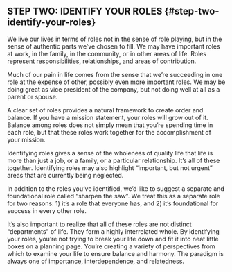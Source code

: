 ## STEP TWO: IDENTIFY YOUR ROLES {#step-two-identify-your-roles}

We live our lives in terms of roles not in the sense of role playing, but in the sense of authentic parts we’ve chosen to fill. We may have important roles at work, in the family, in the community, or in other areas of life. Roles represent responsibilities, relationships, and areas of contribution.

Much of our pain in life comes from the sense that we’re succeeding in one role at the expense of other, possibly even more important roles. We may be doing great as vice president of the company, but not doing well at all as a parent or spouse.

A clear set of roles provides a natural framework to create order and balance. If you have a mission statement, your roles will grow out of it. Balance among roles does not simply mean that you’re spending time in each role, but that these roles work together for the accomplishment of your mission.

Identifying roles gives a sense of the wholeness of quality life that life is more than just a job, or a family, or a particular relationship. It’s all of these together. Identifying roles may also highlight “important, but not urgent” areas that are currently being neglected.

In addition to the roles you’ve identified, we’d like to suggest a separate and foundational role called “sharpen the saw”. We treat this as a separate role for two reasons: 1) it’s a role that everyone has, and 2) it’s foundational for success in every other role.

It’s also important to realize that all of these roles are not distinct “departments” of life. They form a highly interrelated whole. By identifying your roles, you’re not trying to break your life down and fit it into neat little boxes on a planning page. You’re creating a variety of perspectives from which to examine your life to ensure balance and harmony. The paradigm is always one of importance, interdependence, and relatedness.